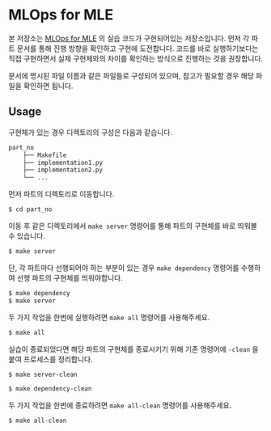# MLOps for MLE

본 저장소는 [MLOps for MLE](https://mlops-for-mle.github.io/tutorial/) 의 실습 코드가 구현되어있는 저장소입니다.
먼저 각 파트 문서를 통해 진행 방향을 확인하고 구현에 도전합니다.
코드를 바로 실행하기보다는 직접 구현하면서 실제 구현체와의 차이를 확인하는 방식으로 진행하는 것을 권장합니다.

문서에 명시된 파일 이름과 같은 파일들로 구성되어 있으며, 참고가 필요할 경우 해당 파일을 확인하면 됩니다.


## Usage
구현체가 있는 경우 디렉토리의 구성은 다음과 같습니다.
```bash
part_no
    ├── Makefile
    ├── implementation1.py
    ├── implementation2.py
    └── ...
```
먼저 파트의 디렉토리로 이동합니다.
```bash
$ cd part_no
```
이동 후 같은 디렉토리에서 `make server` 명령어를 통해 파트의 구현체를 바로 띄워볼 수 있습니다.
```bash
$ make server
```
단, 각 파트마다 선행되어야 하는 부분이 있는 경우 `make dependency` 명령어를 수행하여 선행 파트의 구현체를 띄워야합니다.
```bash
$ make dependency
$ make server
```
두 가지 작업을 한번에 실행하려면 `make all` 명령어를 사용해주세요.
```bash
$ make all
```

실습이 종료되었다면 해당 파트의 구현체를 종료시키기 위해 기존 명령어에 `-clean` 을 붙여 프로세스를 정리합니다.

```bash
$ make server-clean
```
```bash
$ make dependency-clean
```
두 가지 작업을 한번에 종료하려면 `make all-clean` 명령어를 사용해주세요.
```bash
$ make all-clean
